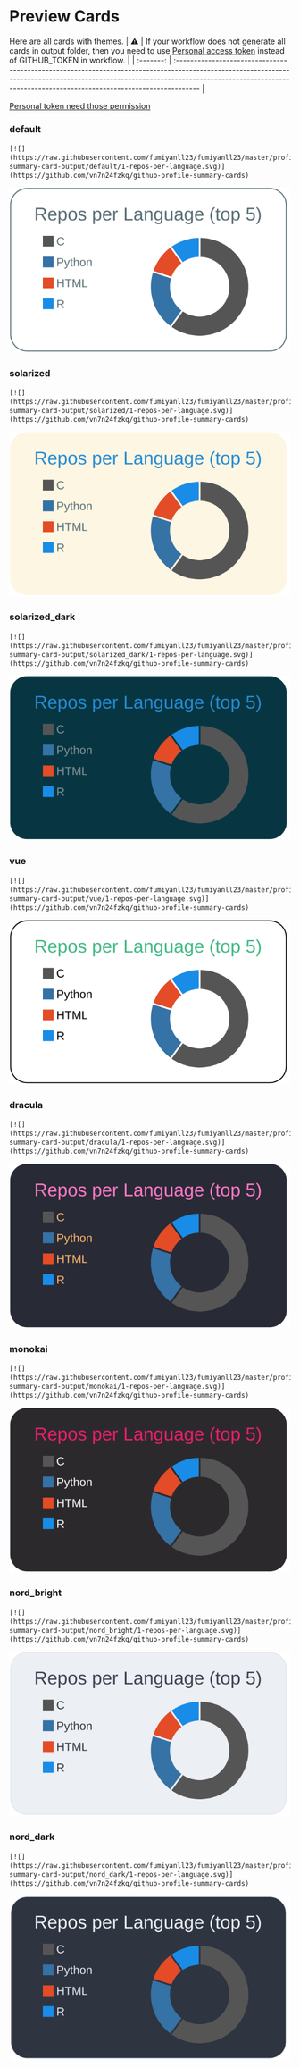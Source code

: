 
# Preview Cards

Here are all cards with themes.
| :warning: | If your workflow does not generate all cards in output folder, then you need to use [Personal access token](https://docs.github.com/en/actions/configuring-and-managing-workflows/creating-and-storing-encrypted-secrets) instead of GITHUB_TOKEN in workflow. |
| :-------: | :------------------------------------------------------------------------------------------------------------------------------------------------------------------------------------------------------------------------------------------------ |

[Personal token need those permission](https://github.com/vn7n24fzkq/github-profile-summary-cards/wiki/Personal-access-token-permissions)


### default


```
[![](https://raw.githubusercontent.com/fumiyanll23/fumiyanll23/master/profile-summary-card-output/default/1-repos-per-language.svg)](https://github.com/vn7n24fzkq/github-profile-summary-cards)
```
![](https://raw.githubusercontent.com/fumiyanll23/fumiyanll23/master/profile-summary-card-output/default/1-repos-per-language.svg)


### solarized


```
[![](https://raw.githubusercontent.com/fumiyanll23/fumiyanll23/master/profile-summary-card-output/solarized/1-repos-per-language.svg)](https://github.com/vn7n24fzkq/github-profile-summary-cards)
```
![](https://raw.githubusercontent.com/fumiyanll23/fumiyanll23/master/profile-summary-card-output/solarized/1-repos-per-language.svg)


### solarized_dark


```
[![](https://raw.githubusercontent.com/fumiyanll23/fumiyanll23/master/profile-summary-card-output/solarized_dark/1-repos-per-language.svg)](https://github.com/vn7n24fzkq/github-profile-summary-cards)
```
![](https://raw.githubusercontent.com/fumiyanll23/fumiyanll23/master/profile-summary-card-output/solarized_dark/1-repos-per-language.svg)


### vue


```
[![](https://raw.githubusercontent.com/fumiyanll23/fumiyanll23/master/profile-summary-card-output/vue/1-repos-per-language.svg)](https://github.com/vn7n24fzkq/github-profile-summary-cards)
```
![](https://raw.githubusercontent.com/fumiyanll23/fumiyanll23/master/profile-summary-card-output/vue/1-repos-per-language.svg)


### dracula


```
[![](https://raw.githubusercontent.com/fumiyanll23/fumiyanll23/master/profile-summary-card-output/dracula/1-repos-per-language.svg)](https://github.com/vn7n24fzkq/github-profile-summary-cards)
```
![](https://raw.githubusercontent.com/fumiyanll23/fumiyanll23/master/profile-summary-card-output/dracula/1-repos-per-language.svg)


### monokai


```
[![](https://raw.githubusercontent.com/fumiyanll23/fumiyanll23/master/profile-summary-card-output/monokai/1-repos-per-language.svg)](https://github.com/vn7n24fzkq/github-profile-summary-cards)
```
![](https://raw.githubusercontent.com/fumiyanll23/fumiyanll23/master/profile-summary-card-output/monokai/1-repos-per-language.svg)


### nord_bright


```
[![](https://raw.githubusercontent.com/fumiyanll23/fumiyanll23/master/profile-summary-card-output/nord_bright/1-repos-per-language.svg)](https://github.com/vn7n24fzkq/github-profile-summary-cards)
```
![](https://raw.githubusercontent.com/fumiyanll23/fumiyanll23/master/profile-summary-card-output/nord_bright/1-repos-per-language.svg)


### nord_dark


```
[![](https://raw.githubusercontent.com/fumiyanll23/fumiyanll23/master/profile-summary-card-output/nord_dark/1-repos-per-language.svg)](https://github.com/vn7n24fzkq/github-profile-summary-cards)
```
![](https://raw.githubusercontent.com/fumiyanll23/fumiyanll23/master/profile-summary-card-output/nord_dark/1-repos-per-language.svg)

